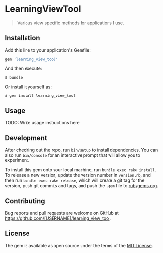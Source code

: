 # LearningViewTool

> Various view specific methods for applications I use.

## Installation

Add this line to your application's Gemfile:

```ruby
gem 'learning_view_tool'
```

And then execute:

    $ bundle

Or install it yourself as:

    $ gem install learning_view_tool

## Usage

TODO: Write usage instructions here

## Development

After checking out the repo, run `bin/setup` to install dependencies. You can also run `bin/console` for an interactive prompt that will allow you to experiment.

To install this gem onto your local machine, run `bundle exec rake install`. To release a new version, update the version number in `version.rb`, and then run `bundle exec rake release`, which will create a git tag for the version, push git commits and tags, and push the `.gem` file to [rubygems.org](https://rubygems.org).

## Contributing

Bug reports and pull requests are welcome on GitHub at https://github.com/[USERNAME]/learning_view_tool.

## License

The gem is available as open source under the terms of the [MIT License](https://opensource.org/licenses/MIT).
